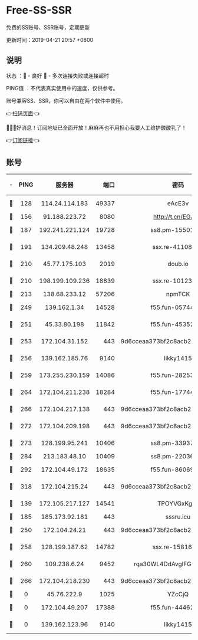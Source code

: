 # Free-SS-SSR

免费的SS账号、SSR账号，定期更新

更新时间：2019-04-21 20:57 +0800

## 说明

状态     ：🙂 - 良好 🙁 - 多次连接失败或连接超时

PING值   ：不代表真实使用中的速度，仅供参考。

账号兼容SS、SSR，你可以自由在两个软件中使用。

👉[扫码页面](https://liesauer.github.io/Free-SS-SSR/)👈

🎉🎉🎉好消息！订阅地址已全面开放！麻麻再也不用担心我要人工维护酸酸乳了！

👉[订阅链接](https://www.liesauer.net/yogurt/subscribe?ACCESS_TOKEN=DAYxR3mMaZAsaqUb)👈

## 账号

|-|PING|服务器|端口|密码|加密方式|区域|
|:----:|:----:|:-----:|-----:|:----:|:----:|:----:|
|🙂|128|114.24.114.183|49337|eAcE3v|chacha20-ietf|TW|
|🙂|156|91.188.223.72|8080|http://t.cn/EGJIyrl|rc4-md5|RU|
|🙂|187|192.241.221.124|19728|ss8.pm-15501985|aes-256-cfb|US|
|🙂|191|134.209.48.248|13458|ssx.re-41108917|aes-256-cfb|US|
|🙂|210|45.77.175.103|2019|doub.io|aes-128-ctr|SG|
|🙂|210|198.199.109.236|18839|ssx.re-10123723|aes-256-cfb|US|
|🙂|213|138.68.233.12|57206|npmTCK|rc4-md5|US|
|🙂|249|139.162.1.34|14528|f55.fun-05744880|aes-256-cfb|SG|
|🙂|251|45.33.80.198|11842|f55.fun-45352545|aes-256-cfb|US|
|🙂|253|172.104.31.152|443|9d6cceaa373bf2c8acb22e60b6a58be6|aes-256-cfb|US|
|🙂|256|139.162.185.76|9140|likky1415|aes-256-cfb|DE|
|🙂|259|173.255.230.159|14086|f55.fun-28253939|aes-256-cfb|US|
|🙂|264|172.104.211.238|18284|f55.fun-17744307|aes-256-cfb|US|
|🙂|266|172.104.217.138|443|9d6cceaa373bf2c8acb22e60b6a58be6|aes-256-cfb|US|
|🙂|272|172.104.209.198|443|9d6cceaa373bf2c8acb22e60b6a58be6|aes-256-cfb|US|
|🙂|273|128.199.95.241|10406|ss8.pm-33937991|aes-256-cfb|SG|
|🙂|284|213.183.48.10|10409|ss8.pm-22036959|rc4-md5|RU|
|🙂|292|172.104.49.172|18635|f55.fun-86069991|aes-256-cfb|SG|
|🙂|318|172.104.215.24|443|9d6cceaa373bf2c8acb22e60b6a58be6|aes-256-cfb|US|
|🙂|139|172.105.217.127|14541|TPOYVGxKglpi|aes-256-cfb|JP|
|🙂|185|185.173.92.181|443|sssru.icu|rc4-md5|RU|
|🙂|250|172.104.24.21|443|9d6cceaa373bf2c8acb22e60b6a58be6|aes-256-cfb|US|
|🙂|258|128.199.187.62|14782|ssx.re-15816563|aes-256-cfb|SG|
|🙂|260|109.238.6.24|9452|rqa30WL4DdAvgIFG6Fs3znzTa|aes-256-cfb|FR|
|🙂|266|172.104.218.230|443|9d6cceaa373bf2c8acb22e60b6a58be6|aes-256-cfb|US|
|🙁|0|45.76.222.9|1025|YZcCjQ|rc4-md5|JP|
|🙁|0|172.104.49.207|17388|f55.fun-44462258|aes-256-cfb|SG|
|🙁|0|139.162.123.96|9140|likky1415|aes-256-cfb|JP|
